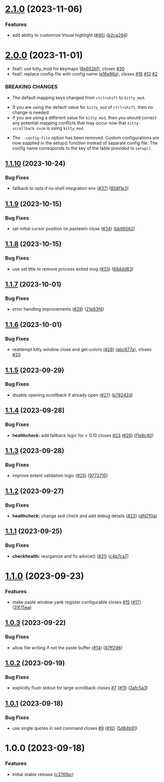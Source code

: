 # [2.1.0](https://github.com/mikesmithgh/kitty-scrollback.nvim/compare/v2.0.0...v2.1.0) (2023-11-06)


### Features

* add ability to customize Visual highlight ([#45](https://github.com/mikesmithgh/kitty-scrollback.nvim/issues/45)) ([b2ca294](https://github.com/mikesmithgh/kitty-scrollback.nvim/commit/b2ca294fb3b2655e8f6e55daf128cedc0413680b))

# [2.0.0](https://github.com/mikesmithgh/kitty-scrollback.nvim/compare/v1.1.10...v2.0.0) (2023-11-01)


* feat!: use kitty_mod for keymaps ([8e652bf](https://github.com/mikesmithgh/kitty-scrollback.nvim/commit/8e652bf49f2e048450e5bb9681148f6caf5cf2ae)), closes [#30](https://github.com/mikesmithgh/kitty-scrollback.nvim/issues/30)
* feat!: replace config-file with config name ([e16e96a](https://github.com/mikesmithgh/kitty-scrollback.nvim/commit/e16e96a7d6fa67057fc5ab1580bad30a2cf01afa)), closes [#16](https://github.com/mikesmithgh/kitty-scrollback.nvim/issues/16) [#12](https://github.com/mikesmithgh/kitty-scrollback.nvim/issues/12) [#2](https://github.com/mikesmithgh/kitty-scrollback.nvim/issues/2)


### BREAKING CHANGES

* The default mapping keys changed from `ctrl+shift` to `kitty_mod`.

- If you are using the default value for `kitty_mod` of `ctrl+shift`, then no change is needed.
- If you are using a different value for `kitty_mod`, then you should correct any potential mapping conflicts that may occur
  now that `kitty-scrollback.nvim` is using `kitty_mod`.
* The `--config-file` option has been removed.
Custom configurations are now supplied in the setup() function instead
of separate config file. The config name corresponds to the key of
the table provided to `setup()`.

## [1.1.10](https://github.com/mikesmithgh/kitty-scrollback.nvim/compare/v1.1.9...v1.1.10) (2023-10-24)


### Bug Fixes

* fallback to opts if no shell integration env ([#37](https://github.com/mikesmithgh/kitty-scrollback.nvim/issues/37)) ([858f1e3](https://github.com/mikesmithgh/kitty-scrollback.nvim/commit/858f1e3e416c0ee668fde45d7edd3dab0a5ce995))

## [1.1.9](https://github.com/mikesmithgh/kitty-scrollback.nvim/compare/v1.1.8...v1.1.9) (2023-10-15)


### Bug Fixes

* set initial cursor position on pastewin close ([#34](https://github.com/mikesmithgh/kitty-scrollback.nvim/issues/34)) ([bb98562](https://github.com/mikesmithgh/kitty-scrollback.nvim/commit/bb985625db4167f988f1c90d9ddabc326d76bede))

## [1.1.8](https://github.com/mikesmithgh/kitty-scrollback.nvim/compare/v1.1.7...v1.1.8) (2023-10-15)


### Bug Fixes

* use set title to remove process exited msg ([#33](https://github.com/mikesmithgh/kitty-scrollback.nvim/issues/33)) ([684dd83](https://github.com/mikesmithgh/kitty-scrollback.nvim/commit/684dd833ef6a0ee0c2992b510cbe7119d44ae419))

## [1.1.7](https://github.com/mikesmithgh/kitty-scrollback.nvim/compare/v1.1.6...v1.1.7) (2023-10-01)


### Bug Fixes

* error handling improvements ([#29](https://github.com/mikesmithgh/kitty-scrollback.nvim/issues/29)) ([21e83f4](https://github.com/mikesmithgh/kitty-scrollback.nvim/commit/21e83f4ae15a93cc0b8f5d29fc52ad4b6098ed9b))

## [1.1.6](https://github.com/mikesmithgh/kitty-scrollback.nvim/compare/v1.1.5...v1.1.6) (2023-10-01)


### Bug Fixes

* reattempt kitty window close and get-colors ([#28](https://github.com/mikesmithgh/kitty-scrollback.nvim/issues/28)) ([abc677a](https://github.com/mikesmithgh/kitty-scrollback.nvim/commit/abc677aa585a1af86207569a0d5dee03a8f33bd0)), closes [#20](https://github.com/mikesmithgh/kitty-scrollback.nvim/issues/20)

## [1.1.5](https://github.com/mikesmithgh/kitty-scrollback.nvim/compare/v1.1.4...v1.1.5) (2023-09-29)


### Bug Fixes

* disable opening scrollback if already open ([#27](https://github.com/mikesmithgh/kitty-scrollback.nvim/issues/27)) ([b78242d](https://github.com/mikesmithgh/kitty-scrollback.nvim/commit/b78242d7df0f597cbe64379787bdf16346b80c16))

## [1.1.4](https://github.com/mikesmithgh/kitty-scrollback.nvim/compare/v1.1.3...v1.1.4) (2023-09-28)


### Bug Fixes

* **healthcheck:** add fallback logic for < 0.10 closes [#23](https://github.com/mikesmithgh/kitty-scrollback.nvim/issues/23) ([#26](https://github.com/mikesmithgh/kitty-scrollback.nvim/issues/26)) ([f1e8c40](https://github.com/mikesmithgh/kitty-scrollback.nvim/commit/f1e8c4048ddd5a3017424b89ace08cf59ac53848))

## [1.1.3](https://github.com/mikesmithgh/kitty-scrollback.nvim/compare/v1.1.2...v1.1.3) (2023-09-28)


### Bug Fixes

* improve extent validation logic ([#25](https://github.com/mikesmithgh/kitty-scrollback.nvim/issues/25)) ([9772715](https://github.com/mikesmithgh/kitty-scrollback.nvim/commit/97727150343c41578b829e225fcc831845e8ba44))

## [1.1.2](https://github.com/mikesmithgh/kitty-scrollback.nvim/compare/v1.1.1...v1.1.2) (2023-09-27)


### Bug Fixes

* **healthcheck:** change sed check and add debug details ([#22](https://github.com/mikesmithgh/kitty-scrollback.nvim/issues/22)) ([dfd7f0a](https://github.com/mikesmithgh/kitty-scrollback.nvim/commit/dfd7f0a4ca0a9dbbe3cb96526ffc420f13c4dae8))

## [1.1.1](https://github.com/mikesmithgh/kitty-scrollback.nvim/compare/v1.1.0...v1.1.1) (2023-09-25)


### Bug Fixes

* **checkhealth:** reorganize and fix advice() ([#21](https://github.com/mikesmithgh/kitty-scrollback.nvim/issues/21)) ([c4b7ca7](https://github.com/mikesmithgh/kitty-scrollback.nvim/commit/c4b7ca7430eefe6cd8643cc7e60fdce246dd4086))

# [1.1.0](https://github.com/mikesmithgh/kitty-scrollback.nvim/compare/v1.0.3...v1.1.0) (2023-09-23)


### Features

* make paste window yank register configurable closes [#15](https://github.com/mikesmithgh/kitty-scrollback.nvim/issues/15) ([#17](https://github.com/mikesmithgh/kitty-scrollback.nvim/issues/17)) ([31f75ea](https://github.com/mikesmithgh/kitty-scrollback.nvim/commit/31f75eafd772f8213233f5ed8467407b6ce71bff))

## [1.0.3](https://github.com/mikesmithgh/kitty-scrollback.nvim/compare/v1.0.2...v1.0.3) (2023-09-22)


### Bug Fixes

* allow file writing if not the paste buffer ([#14](https://github.com/mikesmithgh/kitty-scrollback.nvim/issues/14)) ([87ff296](https://github.com/mikesmithgh/kitty-scrollback.nvim/commit/87ff2967586715436d00026f3b722881b3ee46d9))

## [1.0.2](https://github.com/mikesmithgh/kitty-scrollback.nvim/compare/v1.0.1...v1.0.2) (2023-09-19)


### Bug Fixes

* explicitly flush stdout for large scrollback closes [#7](https://github.com/mikesmithgh/kitty-scrollback.nvim/issues/7) ([#11](https://github.com/mikesmithgh/kitty-scrollback.nvim/issues/11)) ([3afc5a3](https://github.com/mikesmithgh/kitty-scrollback.nvim/commit/3afc5a34cd420b04fd28f849ad5cddd17027a7a9))

## [1.0.1](https://github.com/mikesmithgh/kitty-scrollback.nvim/compare/v1.0.0...v1.0.1) (2023-09-18)


### Bug Fixes

* use single quotes in sed command closes [#9](https://github.com/mikesmithgh/kitty-scrollback.nvim/issues/9) ([#10](https://github.com/mikesmithgh/kitty-scrollback.nvim/issues/10)) ([5d84b91](https://github.com/mikesmithgh/kitty-scrollback.nvim/commit/5d84b91361c5328089f48b4cf227dcc55f08dc9c))

# 1.0.0 (2023-09-18)


### Features

* Initial stable release ([c376fbc](https://github.com/mikesmithgh/kitty-scrollback.nvim/commit/c376fbc3a8d39f438be6f7b2670b9334755a1941))
